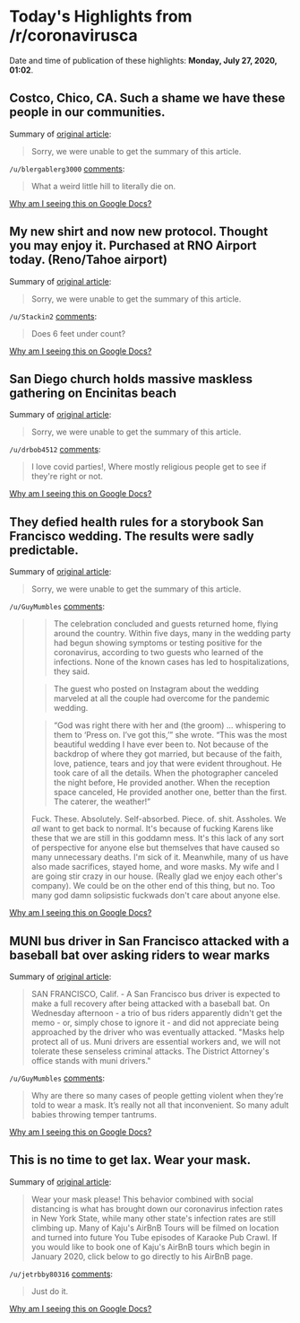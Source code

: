 # Today's Highlights from /r/coronavirusca

Date and time of publication of these highlights: **Monday, July 27, 2020, 01:02**.

## Costco, Chico, CA. Such a shame we have these people in our communities.

Summary of [original article](https://i.redd.it/x9pnzqfpp9d51.jpg):

> Sorry, we were unable to get the summary of this article.

`/u/blergablerg3000` [comments](https://www.reddit.com/r/CoronavirusCA/comments/hyezhu/costco_chico_ca_such_a_shame_we_have_these_people/):

> What a weird little hill to literally die on.

[Why am I seeing this on Google Docs?](https://docs.google.com/document/d/1Dc6We63vOXIZsc0op-Bt4abqkYjXzOigalQqFxmvvbM/edit?usp=sharing)

## My new shirt and now new protocol. Thought you may enjoy it. Purchased at RNO Airport today. (Reno/Tahoe airport)

Summary of [original article](https://i.redd.it/vrvgeaasp9d51.jpg):

> Sorry, we were unable to get the summary of this article.

`/u/Stackin2` [comments](https://www.reddit.com/r/CoronavirusCA/comments/hyezbj/my_new_shirt_and_now_new_protocol_thought_you_may/):

> Does 6 feet under count?

[Why am I seeing this on Google Docs?](https://docs.google.com/document/d/1Dc6We63vOXIZsc0op-Bt4abqkYjXzOigalQqFxmvvbM/edit?usp=sharing)

## San Diego church holds massive maskless gathering on Encinitas beach

Summary of [original article](https://v.redd.it/vod77zmgfcd51):

> Sorry, we were unable to get the summary of this article.

`/u/drbob4512` [comments](https://www.reddit.com/r/CoronavirusCA/comments/hymyb8/san_diego_church_holds_massive_maskless_gathering/):

> I love covid parties!, Where mostly religious people get to see if they're right or not.

[Why am I seeing this on Google Docs?](https://docs.google.com/document/d/1Dc6We63vOXIZsc0op-Bt4abqkYjXzOigalQqFxmvvbM/edit?usp=sharing)

## They defied health rules for a storybook San Francisco wedding. The results were sadly predictable.

Summary of [original article](https://www.sfchronicle.com/bayarea/article/They-defied-health-rules-for-a-storybook-San-15434220.php#?utm_campaign=CMS%20Sharing%20Tools%20(Premium)&utm_source=t.co&utm_medium=referral):

> Sorry, we were unable to get the summary of this article.

`/u/GuyMumbles` [comments](https://www.reddit.com/r/CoronavirusCA/comments/hy8h0y/they_defied_health_rules_for_a_storybook_san/):

> >The celebration concluded and guests returned home, flying around the country. Within five days, many in the wedding party had begun showing symptoms or testing positive for the coronavirus, according to two guests who learned of the infections. None of the known cases has led to hospitalizations, they said.
> 
> >The guest who posted on Instagram about the wedding marveled at all the couple had overcome for the pandemic wedding.
> 
> >“God was right there with her and (the groom) … whispering to them to ‘Press on. I’ve got this,’” she wrote. “This was the most beautiful wedding I have ever been to. Not because of the backdrop of where they got married, but because of the faith, love, patience, tears and joy that were evident throughout. He took care of all the details. When the photographer canceled the night before, He provided another. When the reception space canceled, He provided another one, better than the first. The caterer, the weather!”
> 
> Fuck. These. Absolutely. Self-absorbed. Piece. of. shit. Assholes. We *all* want to get back to normal. It's because of fucking Karens like these that we are still in this goddamn mess. It's this lack of any sort of perspective for anyone else but themselves that have caused so many unnecessary deaths. I'm sick of it. Meanwhile, many of us have also made sacrifices, stayed home, and wore masks. My wife and I are going stir crazy in our house. (Really glad we enjoy each other's company). We could be on the other end of this thing, but no. Too many god damn solipsistic fuckwads don't care about anyone else.

[Why am I seeing this on Google Docs?](https://docs.google.com/document/d/1Dc6We63vOXIZsc0op-Bt4abqkYjXzOigalQqFxmvvbM/edit?usp=sharing)

## MUNI bus driver in San Francisco attacked with a baseball bat over asking riders to wear marks

Summary of [original article](https://www.kron4.com/news/bay-area/muni-driver-expected-to-make-full-recovery-after-attacked-over-mask-order/):

> SAN FRANCISCO, Calif. - A San Francisco bus driver is expected to make a full recovery after being attacked with a baseball bat. On Wednesday afternoon - a trio of bus riders apparently didn't get the memo - or, simply chose to ignore it - and did not appreciate being approached by the driver who was eventually attacked. "Masks help protect all of us. Muni drivers are essential workers and, we will not tolerate these senseless criminal attacks. The District Attorney's office stands with muni drivers."

`/u/GuyMumbles` [comments](https://www.reddit.com/r/CoronavirusCA/comments/hyay7m/muni_bus_driver_in_san_francisco_attacked_with_a/):

> Why are there so many cases of people getting violent when they’re told to wear a mask. It’s really not all that inconvenient. So many adult babies throwing temper tantrums.

[Why am I seeing this on Google Docs?](https://docs.google.com/document/d/1Dc6We63vOXIZsc0op-Bt4abqkYjXzOigalQqFxmvvbM/edit?usp=sharing)

## This is no time to get lax. Wear your mask.

Summary of [original article](https://youtu.be/-wxYS5RaFsA):

> Wear your mask please! This behavior combined with social distancing is what has brought down our coronavirus infection rates in New York State, while many other state's infection rates are still climbing up. Many of Kaju's AirBnB Tours will be filmed on location and turned into future You Tube episodes of Karaoke Pub Crawl. If you would like to book one of Kaju's AirBnB tours which begin in January 2020, click below to go directly to his AirBnB page.

`/u/jetrbby80316` [comments](https://www.reddit.com/r/CoronavirusCA/comments/hyafg1/this_is_no_time_to_get_lax_wear_your_mask/):

> Just do it.

[Why am I seeing this on Google Docs?](https://docs.google.com/document/d/1Dc6We63vOXIZsc0op-Bt4abqkYjXzOigalQqFxmvvbM/edit?usp=sharing)

